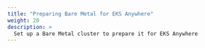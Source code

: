 ```yaml
---
title: "Preparing Bare Metal for EKS Anywhere"
weight: 20
description: >
  Set up a Bare Metal cluster to prepare it for EKS Anywhere
---
```


